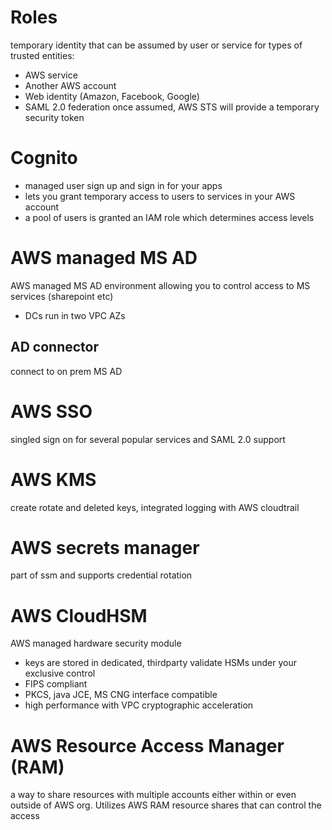 # Roles
temporary identity that can be assumed by user or service
for types of trusted entities:
- AWS service
- Another AWS account
- Web identity (Amazon, Facebook, Google)
- SAML 2.0 federation
once assumed, AWS STS will provide a temporary security token
# Cognito
- managed user sign up and sign in for your apps
- lets you grant temporary access to users to services in your AWS account
- a pool of users is granted an IAM role which determines access levels
# AWS managed MS AD
AWS managed MS AD environment allowing you to control access to MS services (sharepoint etc)
- DCs run in two VPC AZs
## AD connector
connect to on prem MS AD
# AWS SSO
singled sign on for several popular services and SAML 2.0 support
# AWS KMS
create rotate and deleted keys, integrated logging with AWS cloudtrail
# AWS secrets manager
part of ssm and supports credential rotation
# AWS CloudHSM
AWS managed hardware security module
- keys are stored in dedicated, thirdparty validate HSMs under your exclusive control
- FIPS compliant
- PKCS, java JCE, MS CNG interface compatible
- high performance with VPC cryptographic acceleration
# AWS Resource Access Manager (RAM)
a way to share resources with multiple accounts either within or even outside of AWS org. Utilizes AWS RAM resource shares that can control the access
